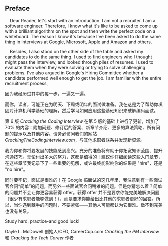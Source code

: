 ## Preface


&nbsp;&nbsp;&nbsp;&nbsp;Dear Reader, let's start with an introduction. I am not a recruiter. I am a software engineer. Therefore, I know what it's like to be asked to come up with a brilliant algorithm on the spot and then write the perfect code on a whiteboard. The reason I know it's because I've been asked to do the same thing in interviews at Google, Microsoft, Apple and Amazon and others.

&nbsp;&nbsp;&nbsp;&nbsp;Besides, I also stood on the other side of the table and asked my candidates to do the same thing. I used to find engineers who I thought might pass the interview, and looked through piles of resumes. I used to evaluate them when they were solving or trying to solve challenging problems. I've also argued in Google's Hiring Committee whether a candidate performed well enough to get the job. I am familiar with the entire recruitment process,

因为我经历过其中的每一步，一遍又一遍。

而你，读者，可能正在为明天、下周或明年的面试做准备。我在这是为了帮助你巩固对计算机科学基础的理解，然后学习如何应用这些基础知识来破解编码面试。

第 6 版 *Cracking the Coding Interview* 在第 5 版的基础上进行了更新，增加了 70% 的内容：附加问题、修订后的答案、新章节介绍、更多的算法策略、所有问题的提示以及其他内容。请务必访问我们的网站 *CrackingTheCodinglnterview.com*，与其他求职者联系并发现新资源。

我为你和你将要发展的技能感到高兴。充分的准备将有助于你拓宽知识范围、提升沟通技巧。无论付出多大的努力，这都是值得的！建议你仔细阅读这些入门章节，在这些章节我记录下了一些重要的见解，或许最终能影响你的结果是 "hire"，还是 "no hire"。

同时要牢记，面试是很难的！在 Google 搞面试的这几年里，我注意到有一些面试官会问“简单”的问题，而另外一些面试官会问稍难的问题。但是你猜怎么着？简单的问题并不会让你更容易获得 offer。获得 offer 并不是要求你能完美地解决问题（很少有求职者能够做到！），而是要求你能给出比其他的求职者更好的回答。所以，当你遇到棘手的问题时，不要紧张——其他人可能都认为它很难。做不到完美也没有关系。

Study hard, practice-and good luck!

Gayle L. McDowell
创始人/CEO, CareerCup.com
*Cracking the PM Interview* 和 *Cracking the Tech Career* 作者
